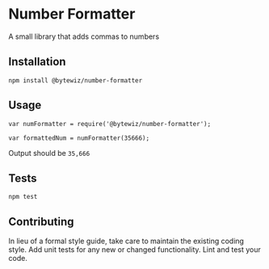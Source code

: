 Number Formatter
=========

A small library that adds commas to numbers

## Installation

  `npm install @bytewiz/number-formatter`

## Usage

    var numFormatter = require('@bytewiz/number-formatter');

    var formattedNum = numFormatter(35666);
  
  
  Output should be `35,666`


## Tests

  `npm test`

## Contributing

In lieu of a formal style guide, take care to maintain the existing coding style. Add unit tests for any new or changed functionality. Lint and test your code.
